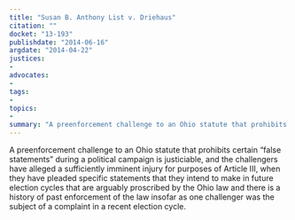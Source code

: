 ```yaml
---
title: "Susan B. Anthony List v. Driehaus"
citation: ""
docket: "13-193"
publishdate: "2014-06-16"
argdate: "2014-04-22"
justices:
- 
advocates:
- 
tags:
- 
topics:
- 
summary: "A preenforcement challenge to an Ohio statute that prohibits certain “false statements” during a political campaign is justiciable, and the challengers have alleged a sufficiently imminent injury for purposes of Article III, when they have pleaded specific statements that they intend to make in future election cycles that are arguably proscribed by the Ohio law and there is a history of past enforcement of the law insofar as one challenger was the subject of a complaint in a recent election cycle."
---
```

A preenforcement challenge to an Ohio statute that prohibits certain “false statements” during a political campaign is justiciable, and the challengers have alleged a sufficiently imminent injury for purposes of Article III, when they have pleaded specific statements that they intend to make in future election cycles that are arguably proscribed by the Ohio law and there is a history of past enforcement of the law insofar as one challenger was the subject of a complaint in a recent election cycle.

